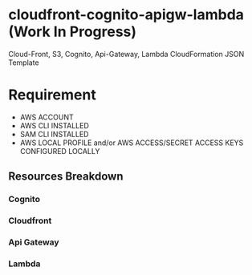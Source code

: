 # cloudfront-cognito-apigw-lambda (Work In Progress)
Cloud-Front, S3, Cognito, Api-Gateway, Lambda CloudFormation JSON Template


# Requirement

-  AWS ACCOUNT
-  AWS CLI INSTALLED
-  SAM CLI INSTALLED
-  AWS LOCAL PROFILE and/or AWS ACCESS/SECRET ACCESS KEYS CONFIGURED LOCALLY


## Resources Breakdown

### Cognito


### Cloudfront


### Api Gateway


### Lambda
